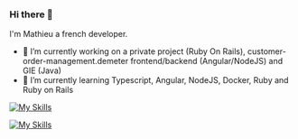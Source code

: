 ### Hi there 👋

<!--
**Fort-Mathieu/Fort-Mathieu** is a ✨ _special_ ✨ repository because its `README.md` (this file) appears on your GitHub profile.

Here are some ideas to get you started:
- 👯 I’m looking to collaborate on ...
- 🤔 I’m looking for help with ...
- 💬 Ask me about ...
- 📫 How to reach me: ...
- 😄 Pronouns: ...
- ⚡ Fun fact: ...
-->

I'm Mathieu a french developer.

- 🔭 I’m currently working on a private project (Ruby On Rails), customer-order-management.demeter frontend/backend (Angular/NodeJS) and GIE (Java)
- 🌱 I’m currently learning Typescript, Angular, NodeJS, Docker, Ruby and Ruby on Rails

[![My Skills](https://skillicons.dev/icons?i=java,html,css,js,ts,nodejs,express,angular,ruby,rails,mongodb,git,mysql,postgres,docker,idea,vscode&perline=8)](https://skillicons.dev)

[![My Skills](https://skillicons.dev/icons?i=idea,vscode&perline=8)](https://skillicons.dev)
